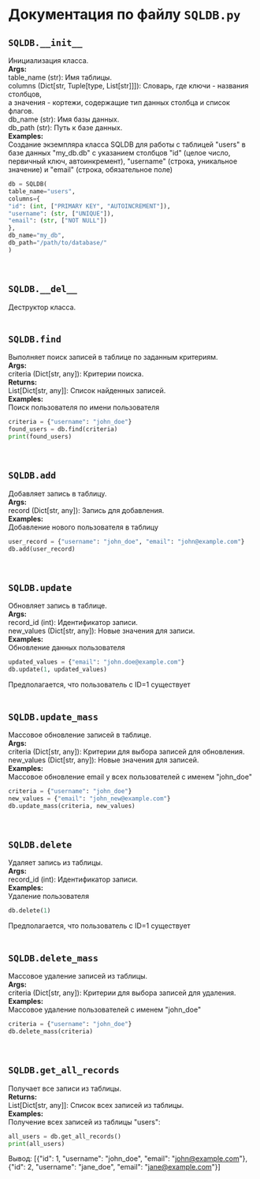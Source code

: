 # Документация по файлу `SQLDB.py`


## `SQLDB.__init__`<br>
Инициализация класса.<br>
**Args:**<br>
table_name (str): Имя таблицы.<br>
columns (Dict[str, Tuple[type, List[str]]]): Словарь, где ключи - названия столбцов,<br>
а значения - кортежи, содержащие тип данных столбца и список флагов.<br>
db_name (str): Имя базы данных.<br>
db_path (str): Путь к базе данных.<br>
**Examples:**<br>
Создание экземпляра класса SQLDB для работы с таблицей "users" в базе данных "my_db.db" с указанием столбцов "id" (целое число, первичный ключ, автоинкремент), "username" (строка, уникальное значение) и "email" (строка, обязательное поле)<br>
```py
db = SQLDB(
table_name="users",
columns={
"id": (int, ["PRIMARY KEY", "AUTOINCREMENT"]),
"username": (str, ["UNIQUE"]),
"email": (str, ["NOT NULL"])
},
db_name="my_db",
db_path="/path/to/database/"
)
```
<br>

## `SQLDB.__del__`<br>
Деструктор класса.<br>
<br>

## `SQLDB.find`<br>
Выполняет поиск записей в таблице по заданным критериям.<br>
**Args:**<br>
criteria (Dict[str, any]): Критерии поиска.<br>
**Returns:**<br>
List[Dict[str, any]]: Список найденных записей.<br>
**Examples:**<br>
Поиск пользователя по имени пользователя<br>
```py
criteria = {"username": "john_doe"}
found_users = db.find(criteria)
print(found_users)
```
<br>

## `SQLDB.add`<br>
Добавляет запись в таблицу.<br>
**Args:**<br>
record (Dict[str, any]): Запись для добавления.<br>
**Examples:**<br>
Добавление нового пользователя в таблицу<br>
```py
user_record = {"username": "john_doe", "email": "john@example.com"}
db.add(user_record)
```
<br>

## `SQLDB.update`<br>
Обновляет запись в таблице.<br>
**Args:**<br>
record_id (int): Идентификатор записи.<br>
new_values (Dict[str, any]): Новые значения для записи.<br>
**Examples:**<br>
Обновление данных пользователя<br>
```py
updated_values = {"email": "john.doe@example.com"}
db.update(1, updated_values)  
```
Предполагается, что пользователь с ID=1 существует<br>
<br>

## `SQLDB.update_mass`<br>
Массовое обновление записей в таблице.<br>
**Args:**<br>
criteria (Dict[str, any]): Критерии для выбора записей для обновления.<br>
new_values (Dict[str, any]): Новые значения для записей.<br>
**Examples:**<br>
Массовое обновление email у всех пользователей с именем "john_doe"<br>
```py
criteria = {"username": "john_doe"}
new_values = {"email": "john_new@example.com"}
db.update_mass(criteria, new_values)
```
<br>

## `SQLDB.delete`<br>
Удаляет запись из таблицы.<br>
**Args:**<br>
record_id (int): Идентификатор записи.<br>
**Examples:**<br>
Удаление пользователя<br>
```py
db.delete(1)
```
Предполагается, что пользователь с ID=1 существует<br>
<br>

## `SQLDB.delete_mass`<br>
Массовое удаление записей из таблицы.<br>
**Args:**<br>
criteria (Dict[str, any]): Критерии для выбора записей для удаления.<br>
**Examples:**<br>
Массовое удаление пользователей с именем "john_doe"<br>
```py
criteria = {"username": "john_doe"}
db.delete_mass(criteria)
```
<br>

## `SQLDB.get_all_records`<br>
Получает все записи из таблицы.<br>
**Returns:**<br>
List[Dict[str, any]]: Список всех записей из таблицы.<br>
**Examples:**<br>
Получение всех записей из таблицы "users":<br>
```py
all_users = db.get_all_records()
print(all_users)
```
Вывод: [{"id": 1, "username": "john_doe", "email": "john@example.com"}, {"id": 2, "username": "jane_doe", "email": "jane@example.com"}]<br>
<br>
